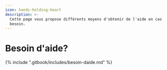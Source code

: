 ```yaml
---
icon: hands-holding-heart
description: >-
  Cette page vous propose différents moyens d'obtenir de l'aide en cas de
  besoin.
---
```


# Besoin d'aide?

{% include ".gitbook/includes/besoin-daide.md" %}

